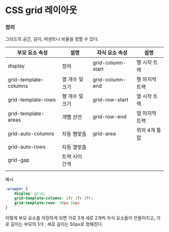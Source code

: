 #  CSS grid 레이아웃

### 정리

그리드의 공간, 길이, 퍼센트나 비율을 정할 수 있다.

| 부모 요소 속성        | 설명            | 자식 요소 속성    | 설명           |
| --------------------- | --------------- | ----------------- | -------------- |
| display               | 정의            | grid-column-start | 행 시작 트랙   |
| grid-template-columns | 열 개수 및 크기 | grid-column-end   | 행 마지막 트랙 |
| grid-template-rows    | 행 개수 및 크기 | grid-row-start    | 열 시작 트랙   |
| grid-template-areas   | 개별 선언       | grid-row-end      | 열 마지막 트랙 |
| grid-auto-columns     | 자동 행맞춤     | grid-area         | 위의 4개 통합  |
| grid-auto-rows        | 자동 열맞춤     |                   |                |
| grid-gap              | 트랙 사이 간격  |                   |                |
|                       |                 |                   |                |

예시

```css
.wrapper {
    display: grid;
    grid-template-columns: 1fr 1fr 1fr;
    grid-template-rows: 50px 50px
}
```

이렇게 부모 요소를 저장하게 되면 가로 3개 세로 2개씩 자식 요소들이 만들어지고, 가로 길이는 부모의 1/3 , 세로 길이는 50px로 정해진다.



